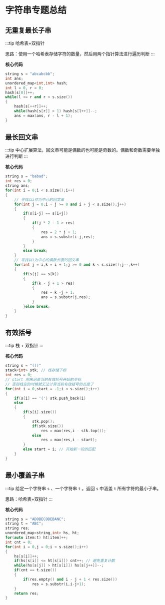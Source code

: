 # 字符串专题总结

## 无重复最长子串
:::tip
哈希表+双指针

思路：使用一个哈希表存储字符的数量，然后用两个指针算法进行遍历判断
:::

**核心代码**
```c++
string s = "abcabcbb";
int ans;
unordered_map<int,int> hash;
int l = 0, r = 0;
hash[s[0]]++;
while(l <= r and r < s.size())
{
	hash[s[++r]]++;
	while(hash[s[r]] > 1) hash[s[l++]]--;
	ans = max(ans, r - l + 1);
}
```

## 最长回文串
:::tip
中心扩展算法，回文串可能是偶数的也可能是奇数的。偶数和奇数需要单独进行判断
:::

**核心代码**
```c++
string s = "babad";
int res = 0;
string ans;
for(int i = 0;i < s.size();i++)
{
	// 寻找以i作为中心的回文串
	for(int j = 0;i - j >= 0 and i + j < s.size();j++)
	{
		if(s[i-j] == s[i+j])
		{
			if(j * 2 - 1 > res)
			{
				res = 2 * j + 1;
				ans = s.substr(i-j,res);
			}
		}
		else break;
	}
	// 寻找以i为中心的偶数长度的回文串
	for(int j = i,k = i + 1;j >= 0 and k < s.size();j--,k++)
	{
		if(s[j] == s[k])
		{
			if(k - j + 1 > res)
			{
				res = k -j + 1;
				ans = s.substr(j,res);
			}
		}else break;
	}
}
```

## 有效括号
:::tip
栈 + 双指针
:::

**核心代码**
```c++
string s = "(()"
stack<int> stk; // 栈存储下标
int res = 0;
// start 用来记录当前有效括号开始的坐标
// 否则栈空的时候就无法计算当前有效括号的长度了
for(int i = 0,start = -1;i < s.size();i++)
{
	if(s[i] == '(') stk.push_back(i)
	else
	{
		if(s[i].size())
		{
			stk.pop();
			if(stk.size())
				res = max(res,i - stk.top());
			else
				res = max(res,i - start);
		}
		else start = i; // 开始新一轮的匹配
	}
}
```

## 最小覆盖子串
:::tip
给定一个字符串 `s` 、一个字符串 `t` 。返回 `s` 中涵盖 `t` 所有字符的最小子串。

思路：哈希表+双指针
:::

**核心代码**
```c++
string s = "ADOBECODEBANC";
string t = "ABC";
string res;
unordered_map<string,int> hs, ht;
for(auto item:t) ht[item]++;
int cnt = 0;
for(int i = 0,j = 0;i < s.size();i++)
{
	hs[s[i]]++;
	if(hs[s[i]] <= ht[s[i]]) cnt++; // 避免重复计数
	while(hs[s[j]] > ht[s[i]]) hs[s[j++]]--;
	if(cnt == t.size())
	{
		if(res.empty() and i - j + 1 < res.size())
			res = s.substr(i,i-j+1);
	}
	return res;
}
```






